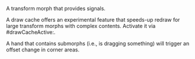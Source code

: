 A transform morph that provides signals.

A draw cache offers an experimental feature that speeds-up redraw for large transform morphs with complex contents. Activate it via #drawCacheActive:.

A hand that contains submorphs (i.e., is dragging something) will trigger an offset change in corner areas.  
